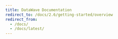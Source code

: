 ```yaml
---
title: DataWave Documentation
redirect_to: /docs/2.6/getting-started/overview
redirect_from:
  - /docs/
  - /docs/latest/
---
```

